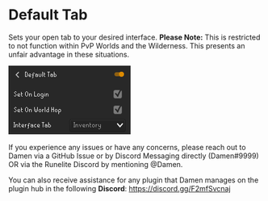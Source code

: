 # Default Tab
Sets your open tab to your desired interface. **Please Note:** This is restricted to not function within PvP Worlds and the Wilderness. This presents an unfair advantage in these situations.

![](https://github.com/damencs/default-tab/raw/master/readmeimg.png)

If you experience any issues or have any concerns, please reach out to Damen via a GitHub Issue or by Discord Messaging directly (Damen#9999) OR via the Runelite Discord by mentioning @Damen.

You can also receive assistance for any plugin that Damen manages on the plugin hub in the following **Discord**: https://discord.gg/F2mfSvcnaj